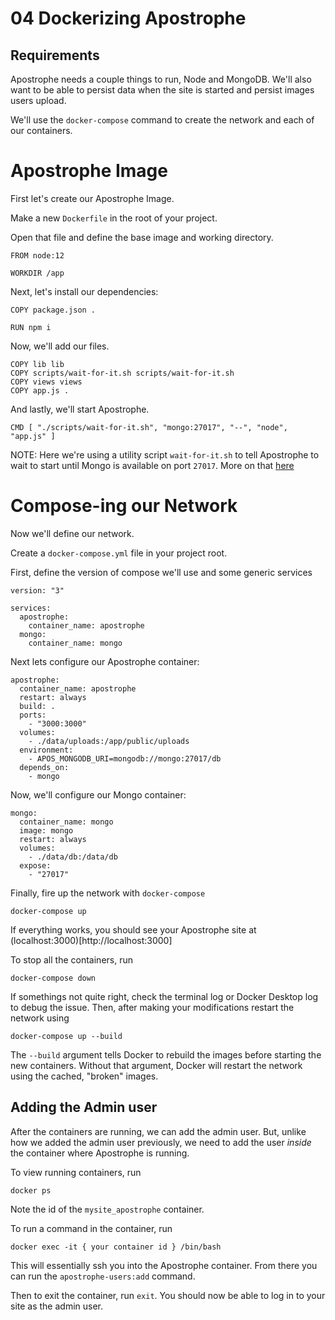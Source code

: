 # 04 Dockerizing Apostrophe

## Requirements

Apostrophe needs a couple things to run, Node and MongoDB. We'll also want to be able to persist data when the site is started and persist images users upload.

We'll use the `docker-compose` command to create the network and each of our containers.

# Apostrophe Image

First let's create our Apostrophe Image.

Make a new `Dockerfile` in the root of your project.

Open that file and define the base image and working directory.

```
FROM node:12

WORKDIR /app
```

Next, let's install our dependencies:

```
COPY package.json .

RUN npm i
```

Now, we'll add our files.

```
COPY lib lib
COPY scripts/wait-for-it.sh scripts/wait-for-it.sh
COPY views views
COPY app.js .
```

And lastly, we'll start Apostrophe.

```
CMD [ "./scripts/wait-for-it.sh", "mongo:27017", "--", "node", "app.js" ]
```

NOTE: Here we're using a utility script `wait-for-it.sh` to tell Apostrophe to wait to start until Mongo is available on port `27017`. More on that [here](https://docs.docker.com/compose/startup-order/)

# Compose-ing our Network

Now we'll define our network.

Create a `docker-compose.yml` file in your project root.

First, define the version of compose we'll use and some generic services

```
version: "3"

services:
  apostrophe:
    container_name: apostrophe
  mongo:
    container_name: mongo
```

Next lets configure our Apostrophe container:

```
apostrophe:
  container_name: apostrophe
  restart: always
  build: .
  ports:
    - "3000:3000"
  volumes:
    - ./data/uploads:/app/public/uploads
  environment:
    - APOS_MONGODB_URI=mongodb://mongo:27017/db
  depends_on:
    - mongo
```

Now, we'll configure our Mongo container:

```
mongo:
  container_name: mongo
  image: mongo
  restart: always
  volumes:
    - ./data/db:/data/db
  expose:
    - "27017"
```

Finally, fire up the network with `docker-compose`

```
docker-compose up
```

If everything works, you should see your Apostrophe site at (localhost:3000)[http://localhost:3000]

To stop all the containers, run

```
docker-compose down
```

If somethings not quite right, check the terminal log or Docker Desktop log to debug the issue. Then, after making your modifications restart the network using

```
docker-compose up --build
```

The `--build` argument tells Docker to rebuild the images before starting the new containers. Without that argument, Docker will restart the network using the cached, "broken" images.

## Adding the Admin user

After the containers are running, we can add the admin user. But, unlike how we added the admin user previously, we need to add the user _inside_ the container where Apostrophe is running.

To view running containers, run

```
docker ps
```

Note the id of the `mysite_apostrophe` container.

To run a command in the container, run

```
docker exec -it { your container id } /bin/bash
```

This will essentially ssh you into the Apostrophe container. From there you can run the `apostrophe-users:add` command.

Then to exit the container, run `exit`. You should now be able to log in to your site as the admin user.

